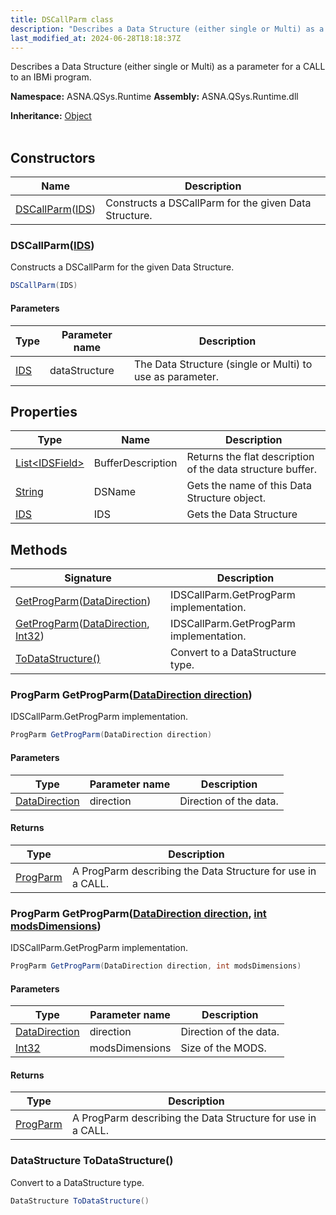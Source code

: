 ```yaml
---
title: DSCallParm class
description: "Describes a Data Structure (either single or Multi) as a parameter for a CALL to an IBMi program. "
last_modified_at: 2024-06-28T18:18:37Z
---
```


Describes a Data Structure (either single or Multi) as a parameter for a CALL to an IBMi program.

**Namespace:** ASNA.QSys.Runtime
**Assembly:** ASNA.QSys.Runtime.dll

**Inheritance:** [Object](https://docs.microsoft.com/en-us/dotnet/api/system.object)
<br>
<br>

## Constructors

| Name | Description |
| --- | --- |
| [DSCallParm](#dscallparmids)([IDS](/reference/runtime/qsys-runtime/ids.html)) | Constructs a DSCallParm for the given Data Structure.

### DSCallParm([IDS](/reference/runtime/qsys-runtime/ids.html))

Constructs a DSCallParm for the given Data Structure.

```cs
DSCallParm(IDS)
```

#### Parameters

| Type | Parameter name | Description
| --- | --- | ---
| [IDS](/reference/runtime/qsys-runtime/ids.html) | dataStructure | The Data Structure (single or Multi) to use as parameter.

## Properties

| Type | Name | Description
| --- | --- | --- 
| [List\<IDSField\>](https://docs.microsoft.com/en-us/dotnet/api/system.collections.generic.list-1) | BufferDescription | Returns the flat description of the data structure buffer. |
| [String](https://learn.microsoft.com/en-us/dotnet/api/system.string?view=net-8.0) | DSName | Gets the name of this Data Structure object. |
| [IDS](/reference/runtime/qsys-runtime/ids.html) | IDS | Gets the Data Structure |

## Methods

| Signature | Description |
| --- | --- |
| [GetProgParm](#progparm-getprogparmdatadirection-direction)([DataDirection](/reference/datagate/datagate-common/data-direction.html)) | IDSCallParm.GetProgParm implementation.
| [GetProgParm](#progparm-getprogparmdatadirection-direction-int-modsdimensions)([DataDirection](/reference/datagate/datagate-common/data-direction.html), [Int32](https://docs.microsoft.com/en-us/dotnet/api/system.int32)) | IDSCallParm.GetProgParm implementation.
| [ToDataStructure()](#datastructure-todatastructure) | Convert to a DataStructure type.

### ProgParm GetProgParm([DataDirection direction](/reference/datagate/datagate-common/data-direction.html))

IDSCallParm.GetProgParm implementation.

```cs
ProgParm GetProgParm(DataDirection direction)
```

#### Parameters

| Type | Parameter name | Description
| --- | --- | ---
| [DataDirection](/reference/datagate/datagate-common/data-direction.html) | direction | Direction of the data.

#### Returns

| Type | Description
| --- | ---
| [ProgParm](/reference/datagate/datagate-data-link/prog-parm.html) | A ProgParm describing the Data Structure for use in a CALL.

### ProgParm GetProgParm([DataDirection direction](/reference/datagate/datagate-common/data-direction.html), [int modsDimensions](https://learn.microsoft.com/en-us/dotnet/csharp/language-reference/builtin-types/integral-numeric-types))

IDSCallParm.GetProgParm implementation.

```cs
ProgParm GetProgParm(DataDirection direction, int modsDimensions)
```

#### Parameters

| Type | Parameter name | Description
| --- | --- | ---
| [DataDirection](/reference/datagate/datagate-common/data-direction.html) | direction | Direction of the data.
| [Int32](https://docs.microsoft.com/en-us/dotnet/api/system.int32) | modsDimensions | Size of the MODS.

#### Returns

| Type | Description
| --- | ---
| [ProgParm](/reference/datagate/datagate-data-link/prog-parm.html) | A ProgParm describing the Data Structure for use in a CALL.

### DataStructure ToDataStructure()

Convert to a DataStructure type.

```cs
DataStructure ToDataStructure()
```
